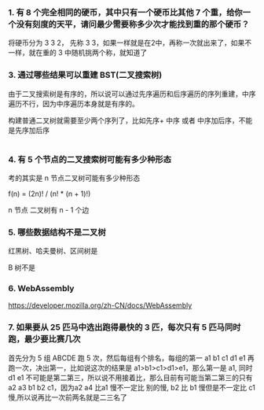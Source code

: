 ### 1. 有 8 个完全相同的硬币，其中只有一个硬币比其他 7 个重，给你一个没有刻度的天平，请问最少需要称多少次才能找到重的那个硬币？
将硬币分为 3 3 2，
先称 3 3，如果一样就是在2中，再称一次就出来了，如果不一样，就在重的 3 中随机挑两个称，就知道了

### 3. 通过哪些结果可以重建 BST(二叉搜索树)
由于二叉搜索树是有序的，所以说可以通过先序遍历和后序遍历的序列重建，中序遍历不行，因为中序遍历本身就是有序的。

构建普通二叉树就需要至少两个序列了，比如先序+ 中序 或者 中序加后序，不能是先序加后序

 <img alt="" src="https://uploadfiles.nowcoder.com/files/20180928/301295_1538143187921_equation?tex=O(n%5Clog%20n)">

### 4. 有 5 个节点的二叉搜索树可能有多少种形态
考的其实是 n 节点二叉树可能有多少种形态

f(n) = (2n)! / (n! * (n + 1)!)

n 节点 二叉树有 n - 1 个边

### 5. 哪些数据结构不是二叉树
红黑树、哈夫曼树、区间树是

B 树不是

### 6. WebAssembly
https://developer.mozilla.org/zh-CN/docs/WebAssembly

### 7. 如果要从 25 匹马中选出跑得最快的 3 匹，每次只有 5 匹马同时跑，最少要比赛几次

首先分为 5 组 ABCDE 跑 5 次，然后每组有个排名，每组的第一 a1 b1 c1 d1 e1 再跑一次，决出第一，比如说这次的结果是 a1>b1>c1>d1>e1，那么第一是 a1, 同时 d1 e1 不可能是第二第三，所以说不用接着比，那么目前有可能当第二第三的只有 a2 a3 b1 b2 c1，因为a2 a4 比a1 慢不一定比 别的慢,  b2 比 b1 慢但是不一定比 c1 慢,所以说再比一次前两名就是二三名了 